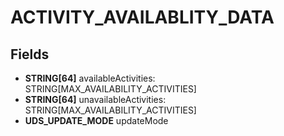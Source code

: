# ACTIVITY_AVAILABLITY_DATA

## Fields
* **STRING[64]** availableActivities: STRING[MAX_AVAILABILITY_ACTIVITIES]
* **STRING[64]** unavailableActivities: STRING[MAX_AVAILABILITY_ACTIVITIES]
* **UDS_UPDATE_MODE** updateMode